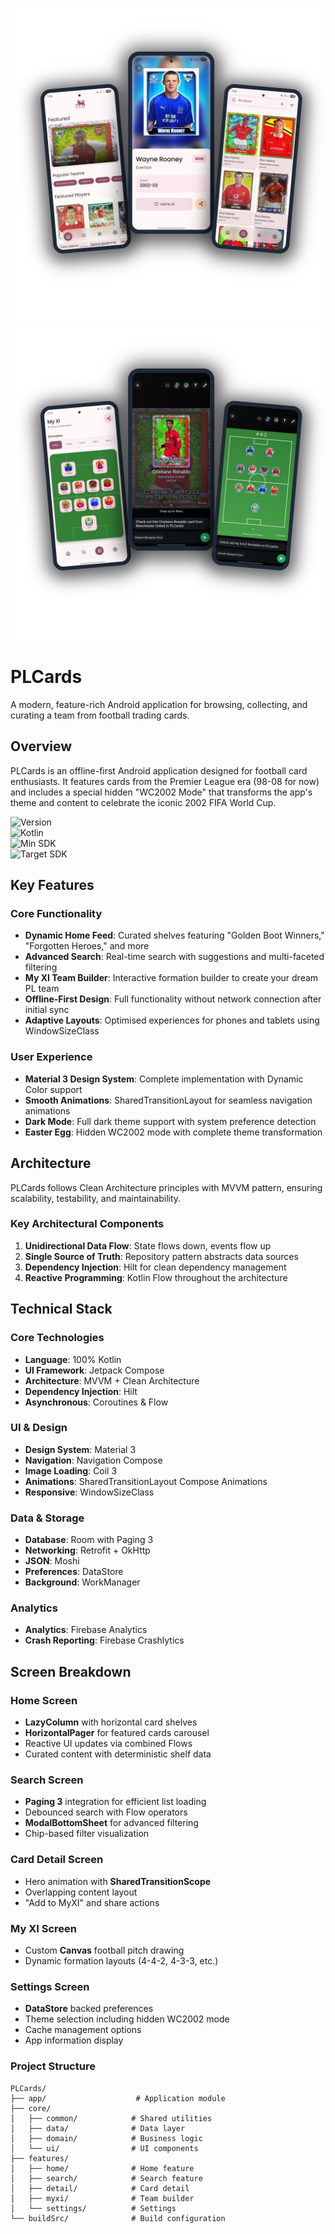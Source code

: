 ![Screenshots 1](screenshots/screens1.png)
![Screenshots 2](screenshots/screens2.png) 

# PLCards

A modern, feature-rich Android application for browsing, collecting, and curating a team from football trading cards.

## Overview

PLCards is an offline-first Android application designed for football card enthusiasts. It features cards from the Premier League era (98-08 for now) and includes a special hidden "WC2002 Mode" that transforms the app's theme and content to celebrate the iconic 2002 FIFA World Cup.

![Version](https://img.shields.io/badge/version-1.0.0-blue.svg)  
![Kotlin](https://img.shields.io/badge/Kotlin-100%25-blueviolet.svg)  
![Min SDK](https://img.shields.io/badge/minSdk-24-green.svg)  
![Target SDK](https://img.shields.io/badge/targetSdk-35-green.svg)

## Key Features

### Core Functionality

- **Dynamic Home Feed**: Curated shelves featuring "Golden Boot Winners," "Forgotten Heroes," and more
- **Advanced Search**: Real-time search with suggestions and multi-faceted filtering
- **My XI Team Builder**: Interactive formation builder to create your dream PL team
- **Offline-First Design**: Full functionality without network connection after initial sync
- **Adaptive Layouts**: Optimised experiences for phones and tablets using WindowSizeClass

### User Experience

- **Material 3 Design System**: Complete implementation with Dynamic Color support
- **Smooth Animations**: SharedTransitionLayout for seamless navigation animations
- **Dark Mode**: Full dark theme support with system preference detection
- **Easter Egg**: Hidden WC2002 mode with complete theme transformation

## Architecture

PLCards follows Clean Architecture principles with MVVM pattern, ensuring scalability, testability, and maintainability.

### Key Architectural Components

1. **Unidirectional Data Flow**: State flows down, events flow up
2. **Single Source of Truth**: Repository pattern abstracts data sources
3. **Dependency Injection**: Hilt for clean dependency management
4. **Reactive Programming**: Kotlin Flow throughout the architecture

## Technical Stack

### Core Technologies
- **Language**: 100% Kotlin
- **UI Framework**: Jetpack Compose
- **Architecture**: MVVM + Clean Architecture
- **Dependency Injection**: Hilt
- **Asynchronous**: Coroutines & Flow

### UI & Design
- **Design System**: Material 3
- **Navigation**: Navigation Compose
- **Image Loading**: Coil 3
- **Animations**: SharedTransitionLayout Compose Animations
- **Responsive**: WindowSizeClass

### Data & Storage
- **Database**: Room with Paging 3
- **Networking**: Retrofit + OkHttp
- **JSON**: Moshi
- **Preferences**: DataStore
- **Background**: WorkManager

### Analytics
- **Analytics**: Firebase Analytics
- **Crash Reporting**: Firebase Crashlytics

## Screen Breakdown

### Home Screen
- **LazyColumn** with horizontal card shelves
- **HorizontalPager** for featured cards carousel
- Reactive UI updates via combined Flows
- Curated content with deterministic shelf data

### Search Screen
- **Paging 3** integration for efficient list loading
- Debounced search with Flow operators
- **ModalBottomSheet** for advanced filtering
- Chip-based filter visualization

### Card Detail Screen
- Hero animation with **SharedTransitionScope**
- Overlapping content layout
- "Add to MyXI" and share actions

### My XI Screen
- Custom **Canvas** football pitch drawing
- Dynamic formation layouts (4-4-2, 4-3-3, etc.)

### Settings Screen
- **DataStore** backed preferences
- Theme selection including hidden WC2002 mode
- Cache management options
- App information display

### Project Structure
```  
PLCards/  
├── app/                    # Application module  
├── core/  
│   ├── common/            # Shared utilities  
│   ├── data/              # Data layer  
│   ├── domain/            # Business logic  
│   └── ui/                # UI components  
├── features/  
│   ├── home/              # Home feature  
│   ├── search/            # Search feature  
│   ├── detail/            # Card detail  
│   ├── myxi/              # Team builder  
│   └── settings/          # Settings  
└── buildSrc/              # Build configuration  
```
